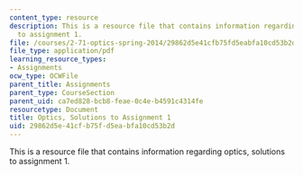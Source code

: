 ```yaml
---
content_type: resource
description: This is a resource file that contains information regarding optics, solutions
  to assignment 1.
file: /courses/2-71-optics-spring-2014/29862d5e41cfb75fd5eabfa10cd53b2d_MIT2_71S14_HW_1_sols.pdf
file_type: application/pdf
learning_resource_types:
- Assignments
ocw_type: OCWFile
parent_title: Assignments
parent_type: CourseSection
parent_uid: ca7ed828-bcb8-feae-0c4e-b4591c4314fe
resourcetype: Document
title: Optics, Solutions to Assignment 1
uid: 29862d5e-41cf-b75f-d5ea-bfa10cd53b2d
---
```

This is a resource file that contains information regarding optics, solutions to assignment 1.

